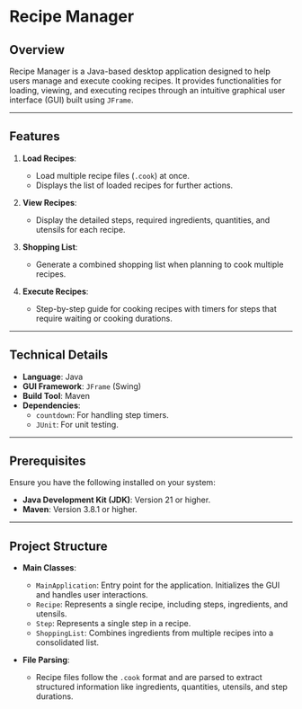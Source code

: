 # Recipe Manager

## Overview
Recipe Manager is a Java-based desktop application designed to help users manage and execute cooking recipes. It provides functionalities for loading, viewing, and executing recipes through an intuitive graphical user interface (GUI) built using `JFrame`.

---

## Features
1. **Load Recipes**:
   - Load multiple recipe files (`.cook`) at once.
   - Displays the list of loaded recipes for further actions.

2. **View Recipes**:
   - Display the detailed steps, required ingredients, quantities, and utensils for each recipe.

3. **Shopping List**:
   - Generate a combined shopping list when planning to cook multiple recipes.

4. **Execute Recipes**:
   - Step-by-step guide for cooking recipes with timers for steps that require waiting or cooking durations.

---

## Technical Details
- **Language**: Java
- **GUI Framework**: `JFrame` (Swing)
- **Build Tool**: Maven
- **Dependencies**:
  - `countdown`: For handling step timers.
  - `JUnit`: For unit testing.

---

## Prerequisites
Ensure you have the following installed on your system:
- **Java Development Kit (JDK)**: Version 21 or higher.
- **Maven**: Version 3.8.1 or higher.

---

## Project Structure
- **Main Classes**:
  - `MainApplication`: Entry point for the application. Initializes the GUI and handles user interactions.
  - `Recipe`: Represents a single recipe, including steps, ingredients, and utensils.
  - `Step`: Represents a single step in a recipe.
  - `ShoppingList`: Combines ingredients from multiple recipes into a consolidated list.

- **File Parsing**:
  - Recipe files follow the `.cook` format and are parsed to extract structured information like ingredients, quantities, utensils, and step durations.
